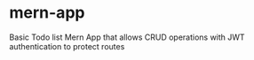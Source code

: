 # mern-app

Basic Todo list Mern App that allows CRUD operations with JWT authentication to protect routes
